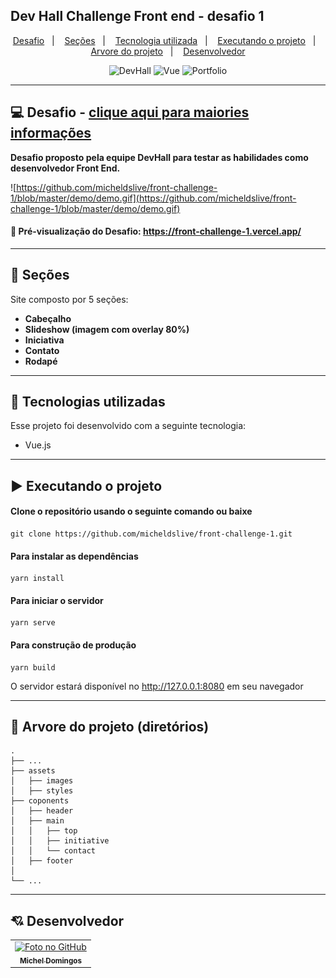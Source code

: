 ## Dev Hall Challenge Front end - desafio 1	

<p align="center">
  <a href="#-projeto">Desafio</a>&nbsp;&nbsp;&nbsp;|&nbsp;&nbsp;&nbsp;
  <a href="#-seções">Seções</a>&nbsp;&nbsp;&nbsp;|&nbsp;&nbsp;&nbsp;
  <a href="#-tecnologias-utilizadas">Tecnologia utilizada</a>&nbsp;&nbsp;&nbsp;|&nbsp;&nbsp;&nbsp;
  <a href="#%EF%B8%8F-executando-o-projeto">Executando o projeto</a>&nbsp;&nbsp;&nbsp;|&nbsp;&nbsp;&nbsp;
  <a href="#-arvore-do-projeto-diretórios">Arvore do projeto</a>&nbsp;&nbsp;&nbsp;|&nbsp;&nbsp;&nbsp;
  <a href="#-desenvolvedor">Desenvolvedor</a>
</p>

<p align="center">
  <img alt="DevHall" src="https://img.shields.io/static/v1?label=Dev&message=Hall&color=Hall&labelColor=grey">
  
  <img alt="Vue" src="https://img.shields.io/static/v1?label=stack&message=Vue&color=Hall&labelColor=grey">
  
  <img alt="Portfolio" src="https://img.shields.io/static/v1?label=DevHall&message=Challenge-One&color=Hall&labelColor=grey">
</p>

---

## 💻 Desafio - <a href="https://github.com/mateusavila/dev-hall-front-end-1/" target="_blank">clique aqui para maiories informações</a>

**Desafio proposto pela equipe DevHall para testar as habilidades como desenvolvedor Front End.**

![https://github.com/micheldslive/front-challenge-1/blob/master/demo/demo.gif](https://github.com/micheldslive/front-challenge-1/blob/master/demo/demo.gif)

#### 👀 Pré-visualização do Desafio: https://front-challenge-1.vercel.app/
---

## 📌 Seções
Site composto por 5 seções:

- **Cabeçalho**
- **Slideshow (imagem com overlay 80%)**
- **Iniciativa**
- **Contato**
- **Rodapé**

---

## 🚀 Tecnologias utilizadas
Esse projeto foi desenvolvido com a seguinte tecnologia:

- Vue.js

---

## ▶️ Executando o projeto

#### Clone o repositório usando o seguinte comando ou baixe

```
git clone https://github.com/micheldslive/front-challenge-1.git
```

#### Para instalar as dependências

```
yarn install
```

#### Para iniciar o servidor

```
yarn serve
```

#### Para construção de produção

```
yarn build
```

O servidor estará disponível no http://127.0.0.1:8080 em seu navegador

---

## 🌱 Arvore do projeto (diretórios)

    .
    ├── ...
    ├── assets                  
    │   ├── images            
    │   ├── styles    
    ├── coponents         
    │   ├── header            
    │   ├── main  
    │   │   ├── top
    │   │   ├── initiative
    │   │   └── contact    
    │   ├── footer       
    │                   
    └── ...

---

## 💘 Desenvolvedor<br>
<table>
  <tr>
    <td align="center">
      <a href="https://github.com/micheldslive">
        <img src="https://avatars.githubusercontent.com/u/55795597?v=4" width="100" alt="Foto no GitHub"/><br>
        <sub>
          <b>Michel Domingos</b>
        </sub>
      </a>
    </td>
  </tr>
</table>